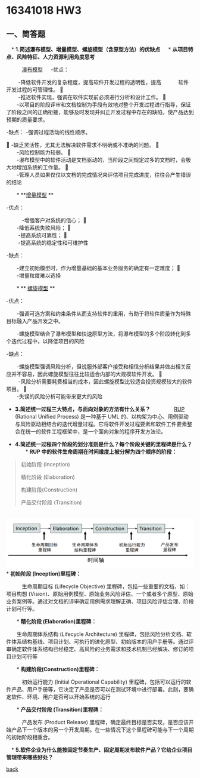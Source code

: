 ﻿---
layout: default
---
# 16341018 HW3

## 一、简答题
　* **1.简述瀑布模型、增量模型、螺旋模型（含原型方法）的优缺点**
　      * **从项目特点、风险特征、人力资源利用角度思考**
    
　　　[瀑布模型]( https://en.wikipedia.org/wiki/Waterfall_model)
　 
-优点：  
    
　　 -降低软件开发的复杂程度，提高软件开发过程的透明性，提高
　　　软件开发过程的可管理性。
  
　　 -推迟软件实现，强调在软件实现前必须进行分析和设计工作。
   
　　-以项目的阶段评审和文档控制为手段有效地对整个开发过程进行指导，保证了阶段之间的正确衔接，能够及时发现并纠正开发过程中存在的缺陷，使产品达到预期的质量要求。 

 -缺点：
     -强调过程活动的线性顺序。

   -缺乏灵活性，尤其无法解决软件需求不明确或不准确的问题。
   
　　-风险控制能力较弱。
   
　　-瀑布模型中的软件活动是文档驱动的，当阶段之间规定过多的文档时，会极大地增加系统的工作量。
   
　　-管理人员如果仅仅以文档的完成情况来评估项目完成进度，往往会产生错误的结论

　　* **[增量模型]( https://en.wikipedia.org/wiki/Iterative_and_incremental_development) **
 
 -优点：
     
　　　-增强客户对系统的信心；
   
　　-降低系统失败风险；
  
　　 -提高系统可靠性；
  
　　 -提高系统的稳定性和可维护性
      
-缺点：
     
　　-建立初始模型时，作为增量基础的基本业务服务的确定有一定难度；
   
　　-增量粒度难以选择

　　* ** [螺旋模型]( https://en.wikipedia.org/wiki/Spiral_model) **
  
-优点：
     
　　-强调可选方案和约束条件从而支持软件的重用，有助于将软件质量作为特殊目标融入产品开发之中。
     
　　-螺旋模型结合了瀑布模型和快速原型方法，将瀑布模型的多个阶段转化到多个迭代过程中，以降低项目的风险
           
-缺点：
     
　　-螺旋模型强调风险分析，但说服外部客户接受和相信分析结果并做出相关反应并不容易，因此螺旋模型往往比较适合内部的大规模软件开发。
  
　　 -风险分析需要耗费相当的成本，因此螺旋模型比较适合投资规模较大的软件项目。
   
　　-失误的风险分析可能带来更大的风险


* **3.简述统一过程三大特点，与面向对象的方法有什么关系？**
　
　　　[RUP](https://en.wikipedia.org/wiki/Rational_Unified_Process) (Rational Unified Process) 是一种基于 UML 的、以构架为中心、用例驱动与风险驱动相结合的迭代增量过程。它将软件开发过程要素和软件工件要素整合在统一的软件工程框架中，是一个面向对象的程序开发方法论。
　

* **4.简述统一过程四个阶段的划分准则是什么？每个阶段关键的里程碑是什么？**
　   
　　* **RUP 中的软件生命周期在时间维度上被分解为四个顺序的阶段：**

>初始阶段 (Inception)
>
>精化阶段 (Elaboration)
>
>构建阶段(Construction) 
>
>产品交付阶段 (Transition)
　
  
　 ![四个顺序的阶段]( image/4phase.png)
　
　　
　　* **初始阶段 (Inception)里程碑：**
      
　　　生命周期目标 (Lifecycle Objective) 里程碑，包括一些重要的文档，如：项目构想 (Vision)、原始用例模型、原始业务风险评估、一个或者多个原型、原始业务案例等。通过对文档的评审确定用例需求理解正确、项目风险评估合理、阶段计划可行等。

　　* **精化阶段 (Elaboration)里程碑：**
      
　　生命周期体系结构 (Lifecycle Architecture) 里程碑，包括风险分析文档、软件体系结构基线、项目计划、可执行的进化原型、初始版本的用户手册等。通过评审确定软件体系结构已经稳定、高风险的业务需求和技术机制已经解决、修订的项目计划可行等

　　* **构建阶段(Construction)里程碑：**
       
　　　初始运行能力 (Initial Operational Capability) 里程碑，包括可以运行的软件产品、用户手册等，它决定了产品是否可以在测试环境中进行部署。此刻，要确定软件、环境、用户是否可以开始系统的运行

　　* **产品交付阶段 (Transition)里程碑：**
      
　　　产品发布 (Product Release) 里程碑，确定最终目标是否实现，是否应该开始产品下一个版本的另一个开发周期。在一些情况下这个里程碑可能与下一个周期的初始阶段相重合。

　* **5.软件企业为什么能按固定节奏生产、固定周期发布软件产品？它给企业项目管理带来哪些好处？**

[back](./)

